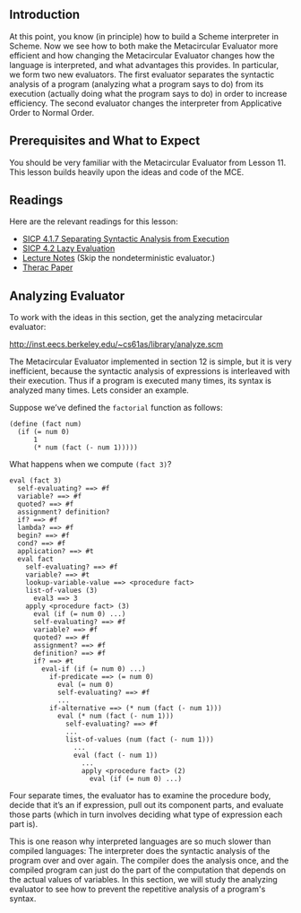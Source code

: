 ## Introduction

At this point, you know (in principle) how to build a Scheme interpreter in
Scheme. Now we see how to both make the Metacircular Evaluator more efficient
and how changing the Metacircular Evaluator changes how the language is
interpreted, and what advantages this provides. In particular, we form two new
evaluators. The first evaluator separates the syntactic analysis of a program
(analyzing what a program says to do) from its execution (actually doing what
the program says to do) in order to increase efficiency. The second evaluator
changes the interpreter from Applicative Order to Normal Order.

## Prerequisites and What to Expect

You should be very familiar with the Metacircular Evaluator from Lesson 11.
This lesson builds heavily upon the ideas and code of the MCE.

## Readings

Here are the relevant readings for this lesson:

  * [SICP 4.1.7 Separating Syntactic Analysis from Execution ](http://mitpress.mit.edu/sicp/full-text/book/book-Z-H-26.html#%_sec_4.1.7)
  * [SICP 4.2 Lazy Evaluation](http://mitpress.mit.edu/sicp/full-text/book/book-Z-H-27.html#%_sec_4.2)
  * [Lecture Notes](http://www-inst.eecs.berkeley.edu/~cs61as/reader/notes.pdf#page=93) (Skip the nondeterministic evaluator.)
  * [Therac Paper](http://www-inst.eecs.berkeley.edu/~cs61as/reader/Therac-25.pdf)

##  Analyzing Evaluator

To work with the ideas in this section, get the analyzing metacircular
evaluator:

[http://inst.eecs.berkeley.edu/~cs61as/library/analyze.scm
](http://inst.eecs.berkeley.edu/~cs61as/library/analyze.scm)

The Metacircular Evaluator implemented in section 12 is simple, but it is very
inefficient, because the syntactic analysis of expressions is interleaved with
their execution. Thus if a program is executed many times, its syntax is
analyzed many times. Lets consider an example.

Suppose we’ve defined the `factorial` function as follows:

    
    
    (define (fact num) 
      (if (= num 0)
          1
          (* num (fact (- num 1)))))
    

What happens when we compute `(fact 3)`?

    
      
    eval (fact 3) 
      self-evaluating? ==> #f 
      variable? ==> #f
      quoted? ==> #f 
      assignment? definition?
      if? ==> #f
      lambda? ==> #f
      begin? ==> #f
      cond? ==> #f 
      application? ==> #t 
      eval fact
        self-evaluating? ==> #f
        variable? ==> #t
        lookup-variable-value ==> <procedure fact> 
        list-of-values (3)
          eval3 ==> 3
        apply <procedure fact> (3)
          eval (if (= num 0) ...) 
          self-evaluating? ==> #f 
          variable? ==> #f 
          quoted? ==> #f 
          assignment? ==> #f 
          definition? ==> #f
          if? ==> #t 
            eval-if (if (= num 0) ...) 
              if-predicate ==> (= num 0)
                eval (= num 0)
                self-evaluating? ==> #f
                ...
              if-alternative ==> (* num (fact (- num 1)))              
                eval (* num (fact (- num 1)))
                  self-evaluating? ==> #f
                  ...
                  list-of-values (num (fact (- num 1)))
                    ...
                    eval (fact (- num 1))
                      ...
                      apply <procedure fact> (2)
                        eval (if (= num 0) ...)
    
    

Four separate times, the evaluator has to examine the procedure body, decide
that it’s an if expression, pull out its component parts, and evaluate those
parts (which in turn involves deciding what type of expression each part is).

This is one reason why interpreted languages are so much slower than compiled
languages: The interpreter does the syntactic analysis of the program over and
over again. The compiler does the analysis once, and the compiled program can
just do the part of the computation that depends on the actual values of
variables. In this section, we will study the analyzing evaluator to see how
to prevent the repetitive analysis of a program's syntax.

